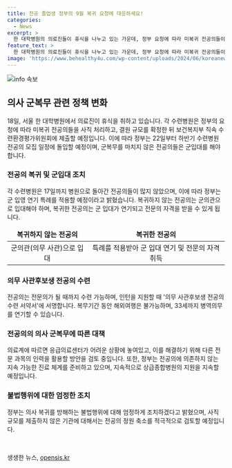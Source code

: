 ```yaml
---
title: 전공 졸업생 정부의 9월 복귀 요청에 대응하세요!
categories:
  - News
excerpt: >
  한 대학병원의 의료진들이 휴식을 나누고 있는 가운데, 정부 요청에 따라 미복귀 전공의들이 사직 처리되고 있음. 군복무 전이 아닌 전공의는 군의관 입대해야 하며, 정부는 의료공백 최소화를 위한 대책을 마련 중. 9월 모집을 통해 전공의들을 복귀시키고, 군입대 연기 특례 적용 예정. 복귀하지 않는 전공의는 군의관으로 입대해야 하며, 병원의 지원 제한이 없어서 지방의 전공의도 대형병원에서 수련할 수 있는 가능성 열렸음.
feature_text: >
  한 대학병원의 의료진들이 휴식을 나누고 있는 가운데, 정부 요청에 따라 미복귀 전공의들이 사직 처리되고 있음. 군복무 전이 아닌 전공의는 군의관 입대해야 하며, 정부는 의료공백 최소화를 위한 대책을 마련 중. 9월 모집을 통해 전공의들을 복귀시키고, 군입대 연기 특례 적용 예정. 복귀하지 않는 전공의는 군의관으로 입대해야 하며, 병원의 지원 제한이 없어서 지방의 전공의도 대형병원에서 수련할 수 있는 가능성 열렸음.
image: 'https://www.behealthy4u.com/wp-content/uploads/2024/06/koreanews.jpg'
---
```


<p><img src="https://www.behealthy4u.com/wp-content/uploads/2024/06/koreanews.jpg" alt="info 속보" /></p>

<h2 data-ke-size="size26">의사 군복무 관련 정책 변화</h2>

<p data-ke-size="size16">18일, 서울 한 대학병원에서 의료진이 휴식을 취하고 있습니다. 각 수련병원은 정부의 요청에 따라 미복귀 전공의들을 사직 처리하고, 결원 규모를 확정한 뒤 보건복지부 직속 수련환경평가위원회에 제출할 예정입니다. 이에 따라 정부는 22일부터 하반기 수련병원 전공의 모집 일정에 돌입할 예정이며, 군복무를 마치지 않은 전공의들은 군입대를 해야 합니다.</p>

<h3 data-ke-size="size24">전공의 복귀 및 군입대 조치</h3>

<p data-ke-size="size16">각 수련병원은 17일까지 병원으로 돌아간 전공의들이 많지 않았으며, 이에 따라 정부는 군 입영 연기 특례를 적용할 예정이라고 밝혔습니다. 복귀하지 않는 전공의는 군의관으로 입대해야 하며, 복귀한 전공의는 군 입대가 연기되고 전문의 자격을 받을 수 있게 됩니다.</p>

<table>
<thead>
<tr>
<td style="text-align: center; height: 17px;"><b>복귀하지 않는 전공의</b></td>
<td style="text-align: center; height: 17px;"><b>복귀한 전공의</b></td>
</tr>
</thead>
<tbody>
<tr>
<td style="text-align: center; height: 17px;">군의관(의무 사관)으로 입대</td>
<td style="text-align: center; height: 17px;">특례를 적용받아 군 입대 연기 및 전문의 자격 취득</td>
</tr>
</tbody>
</table>

<h3 data-ke-size="size24">의무 사관후보생 전공의 수련</h3>

<p data-ke-size="size16">전공의는 전문의가 될 때까지 수련 가능하며, 인턴을 지원할 때 '의무 사관후보생 전공의 수련 서약서'에 서명합니다. 복무기간 동안 해외여행은 불가능하며, 33세까지 병역의무를 연기할 수 있습니다.</p>

<h3 data-ke-size="size24">전공의의 의사 군복무에 따른 대책</h3>

<p data-ke-size="size16">의료계에 따르면 응급의료센터가 어려운 상황에 놓여있고, 이를 해결하기 위해 다른 전문 과목의 인력을 활용할 방안을 검토 중입니다. 또한, 정부는 전공의에 의존하지 않는 지속 가능한 진료 체계를 준비하고 있으며, 지속적으로 상급종합병원의 지원을 지속할 예정입니다.</p>

<h3 data-ke-size="size24">불법행위에 대한 엄정한 조치</h3>

<p data-ke-size="size16">정부는 의사 복귀를 방해하는 불법행위에 대해 엄정하게 조치하겠다고 밝혔으며, 사직 규모를 제출하지 않은 기관에 대해서는 전공의 정원 축소를 적극적으로 검토할 예정입니다.</p>

<p data-ke-size="size16">&nbsp;</p>
생생한 뉴스, <a href="https://opensis.kr" rel="dofollow">opensis.kr</a>


